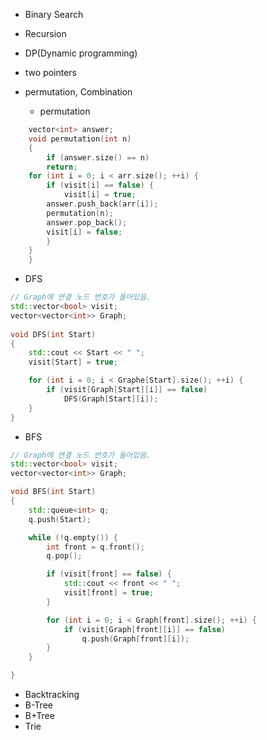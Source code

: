 
- Binary Search

- Recursion


- DP(Dynamic programming)


- two pointers


- permutation, Combination
  - permutation
```cpp
    vector<int> answer;
    void permutation(int n)
    {
    	if (answer.size() == n)
	    return;
	for (int i = 0; i < arr.size(); ++i) {
	    if (visit[i] == false) {
	    	visit[i] = true;
		answer.push_back(arr[i]);
		permutation(n);
		answer.pop_back();
		visit[i] = false;
	    }
	}
    }
```

- DFS
```cpp
// Graph에 연결 노드 번호가 들어있음.
std::vector<bool> visit;
vector<vector<int>> Graph;
 
void DFS(int Start)
{
	std::cout << Start << " ";
	visit[Start] = true;

	for (int i = 0; i < Graphe[Start].size(); ++i) {
		if (visit[Graph[Start][i]] == false)
			DFS(Graph[Start][i]);
	}
}
```

- BFS
```cpp
// Graph에 연결 노드 번호가 들어있음.
std::vector<bool> visit;
vector<vector<int>> Graph;

void BFS(int Start)
{
	std::queue<int> q;
	q.push(Start);

	while (!q.empty()) {
		int front = q.front();
		q.pop();

		if (visit[front] == false) {
			std::cout << front << " ";
			visit[front] = true;
		}

		for (int i = 0; i < Graph[front].size(); ++i) {
			if (visit[Graph[front][i]] == false)
				q.push(Graph[front][i]);
		}
	}

}
```

- Backtracking
- B-Tree
- B+Tree
- Trie
